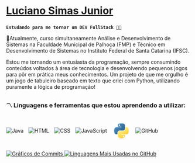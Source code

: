 # [Luciano Simas Junior](https://www.linkedin.com/in/lucianosimasjr/)

**`Estudando para me tornar um DEV FullStack 👨‍💻`**

📌Atualmente, curso simultaneamente Análise e Desenvolvimento de Sistemas na Faculdade Municipal de Palhoça (FMP) e Técnico em Desenvolvimento de Sistemas no Instituto Federal de Santa Catarina (IFSC).

Estou me tornando um entusiasta da programação, sempre consumindo conteúdos voltados à área de tecnologia e desenvolvendo pequenos jogos para pôr em prática meus conhecimentos. Um projeto de que me orgulho é um jogo de tabuleiro baseado em texto que criei com Python, utilizando puramente a lógica de programação!

##
### :part_alternation_mark: Linguagens e ferramentas que estou aprendendo a utilizar:

<div style="display: inline_block"><br>
<img align="center" alt="Java" width="50px" title="Java" style="padding-right:10px;" src="https://cdn.jsdelivr.net/gh/devicons/devicon/icons/java/java-original.svg"/>
<img align="center" alt="HTML" width="50px" title="HTML" style="padding-right:10px;" src="https://cdn.jsdelivr.net/gh/devicons/devicon/icons/html5/html5-plain.svg" />
<img align="center" alt="CSS" width="50px" title="CSS" style="padding-right:10px;" src="https://cdn.jsdelivr.net/gh/devicons/devicon/icons/css3/css3-plain.svg" />
<img align="center" alt="JavaScript" width="50px" title="JavaScript" style="padding-right:10px;" src="https://cdn.jsdelivr.net/gh/devicons/devicon/icons/javascript/javascript-plain.svg"/>
<img align="center" alt="Python" width="50px" title="Python" style="padding-right:10px;" src="https://raw.githubusercontent.com/devicons/devicon/master/icons/python/python-original.svg" />
<img align="center" alt="GitHub" width="50px" title="GitHub" style="padding-right:10px;" src="https://cdn.jsdelivr.net/gh/devicons/devicon/icons/github/github-original.svg" />
<br/>
</div>

##

<div>
  <a href="https://github.com/thesimas">
    <img height="180em" src="https://github-readme-stats.vercel.app/api?username=thesimas&show_icons=true&theme=tokyonight&include_all_commits=true&count_private=true"alt="Gráficos de Commits"/>
  </a>
  <a href="https://github.com/thesimas">
  <img height="180px"  src="https://github-readme-stats.vercel.app/api/top-langs/?username=thesimas&layout=compact&langs_count=7&theme=tokyonight&cache_seconds=7200" alt="Linguagens Mais Usadas no GitHub"/>
</a>
</div>
